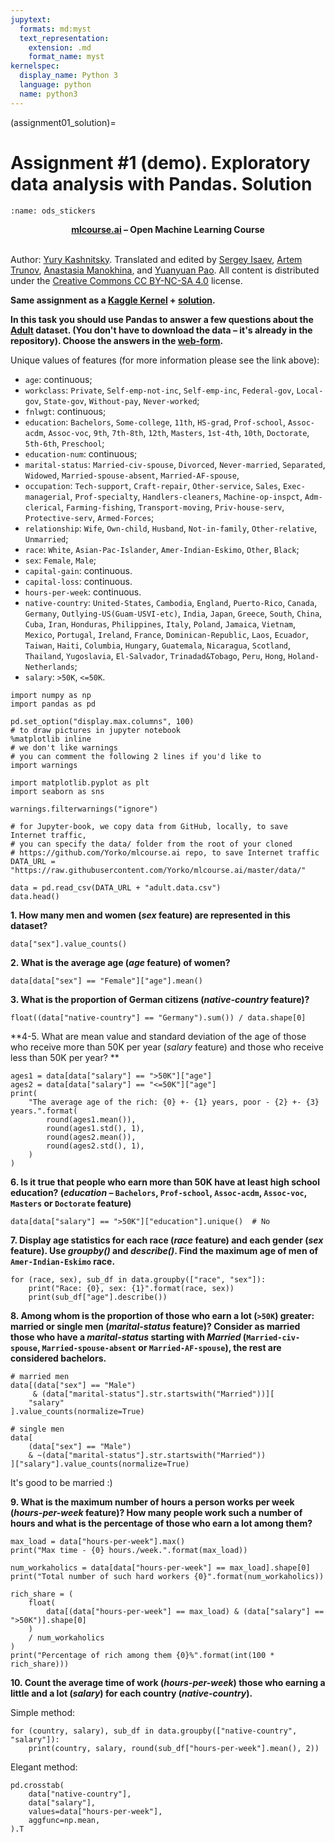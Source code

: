 ```yaml
---
jupytext:
  formats: md:myst
  text_representation:
    extension: .md
    format_name: myst
kernelspec:
  display_name: Python 3
  language: python
  name: python3
---
```


(assignment01_solution)=

# Assignment #1 (demo). Exploratory data analysis with Pandas. Solution

```{figure} /_static/img/ods_stickers.jpg
:name: ods_stickers
```

**<center>[mlcourse.ai](https://mlcourse.ai) – Open Machine Learning Course** </center><br>

Author: [Yury Kashnitsky](https://www.linkedin.com/in/festline/). Translated and edited by [Sergey Isaev](https://www.linkedin.com/in/isvforall/), [Artem Trunov](https://www.linkedin.com/in/datamove/), [Anastasia Manokhina](https://www.linkedin.com/in/anastasiamanokhina/), and [Yuanyuan Pao](https://www.linkedin.com/in/yuanyuanpao/). All content is distributed under the [Creative Commons CC BY-NC-SA 4.0](https://creativecommons.org/licenses/by-nc-sa/4.0/) license.


**Same assignment as a [Kaggle Kernel](https://www.kaggle.com/kashnitsky/a1-demo-pandas-and-uci-adult-dataset) + [solution](https://www.kaggle.com/kashnitsky/a1-demo-pandas-and-uci-adult-dataset-solution).**

**In this task you should use Pandas to answer a few questions about the [Adult](https://archive.ics.uci.edu/ml/datasets/Adult) dataset. (You don't have to download the data – it's already  in the repository). Choose the answers in the [web-form](https://docs.google.com/forms/d/1uY7MpI2trKx6FLWZte0uVh3ULV4Cm_tDud0VDFGCOKg).**

Unique values of features (for more information please see the link above):
- `age`: continuous;
- `workclass`: `Private`, `Self-emp-not-inc`, `Self-emp-inc`, `Federal-gov`, `Local-gov`, `State-gov`, `Without-pay`, `Never-worked`;
- `fnlwgt`: continuous;
- `education`: `Bachelors`, `Some-college`, `11th`, `HS-grad`, `Prof-school`, `Assoc-acdm`, `Assoc-voc`, `9th`, `7th-8th`, `12th`, `Masters`, `1st-4th`, `10th`, `Doctorate`, `5th-6th`, `Preschool`;
- `education-num`: continuous;
- `marital-status`: `Married-civ-spouse`, `Divorced`, `Never-married`, `Separated`, `Widowed`, `Married-spouse-absent`, `Married-AF-spouse`,
- `occupation`: `Tech-support`, `Craft-repair`, `Other-service`, `Sales`, `Exec-managerial`, `Prof-specialty`, `Handlers-cleaners`, `Machine-op-inspct`, `Adm-clerical`, `Farming-fishing`, `Transport-moving`, `Priv-house-serv`, `Protective-serv`, `Armed-Forces`;
- `relationship`: `Wife`, `Own-child`, `Husband`, `Not-in-family`, `Other-relative`, `Unmarried`;
- `race`: `White`, `Asian-Pac-Islander`, `Amer-Indian-Eskimo`, `Other`, `Black`;
- `sex`: `Female`, `Male`;
- `capital-gain`: continuous.
- `capital-loss`: continuous.
- `hours-per-week`: continuous.
- `native-country`: `United-States`, `Cambodia`, `England`, `Puerto-Rico`, `Canada`, `Germany`, `Outlying-US(Guam-USVI-etc)`, `India`, `Japan`, `Greece`, `South`, `China`, `Cuba`, `Iran`, `Honduras`, `Philippines`, `Italy`, `Poland`, `Jamaica`, `Vietnam`, `Mexico`, `Portugal`, `Ireland`, `France`, `Dominican-Republic`, `Laos`, `Ecuador`, `Taiwan`, `Haiti`, `Columbia`, `Hungary`, `Guatemala`, `Nicaragua`, `Scotland`, `Thailand`, `Yugoslavia`, `El-Salvador`, `Trinadad&Tobago`, `Peru`, `Hong`, `Holand-Netherlands`;
- `salary`: `>50K`, `<=50K`.


```{code-cell} ipython3
import numpy as np
import pandas as pd

pd.set_option("display.max.columns", 100)
# to draw pictures in jupyter notebook
%matplotlib inline
# we don't like warnings
# you can comment the following 2 lines if you'd like to
import warnings

import matplotlib.pyplot as plt
import seaborn as sns

warnings.filterwarnings("ignore")
```


```{code-cell} ipython3
# for Jupyter-book, we copy data from GitHub, locally, to save Internet traffic,
# you can specify the data/ folder from the root of your cloned
# https://github.com/Yorko/mlcourse.ai repo, to save Internet traffic
DATA_URL = "https://raw.githubusercontent.com/Yorko/mlcourse.ai/master/data/"
```


```{code-cell} ipython3
data = pd.read_csv(DATA_URL + "adult.data.csv")
data.head()
```

**1. How many men and women (*sex* feature) are represented in this dataset?**


```{code-cell} ipython3
data["sex"].value_counts()
```

**2. What is the average age (*age* feature) of women?**


```{code-cell} ipython3
data[data["sex"] == "Female"]["age"].mean()
```

**3. What is the proportion of German citizens (*native-country* feature)?**


```{code-cell} ipython3
float((data["native-country"] == "Germany").sum()) / data.shape[0]
```

**4-5. What are mean value and standard deviation of the age of those who receive more than 50K per year (*salary* feature) and those who receive less than 50K per year? **


```{code-cell} ipython3
ages1 = data[data["salary"] == ">50K"]["age"]
ages2 = data[data["salary"] == "<=50K"]["age"]
print(
    "The average age of the rich: {0} +- {1} years, poor - {2} +- {3} years.".format(
        round(ages1.mean()),
        round(ages1.std(), 1),
        round(ages2.mean()),
        round(ages2.std(), 1),
    )
)
```

**6. Is it true that people who earn more than 50K have at least high school education? (*education* – `Bachelors`, `Prof-school`, `Assoc-acdm`, `Assoc-voc`, `Masters` or `Doctorate` feature)**


```{code-cell} ipython3
data[data["salary"] == ">50K"]["education"].unique()  # No
```

**7. Display age statistics for each race (*race* feature) and each gender (*sex* feature). Use *groupby()* and *describe()*. Find the maximum age of men of `Amer-Indian-Eskimo` race.**


```{code-cell} ipython3
for (race, sex), sub_df in data.groupby(["race", "sex"]):
    print("Race: {0}, sex: {1}".format(race, sex))
    print(sub_df["age"].describe())
```

**8. Among whom is the proportion of those who earn a lot (`>50K`) greater: married or single men (*marital-status* feature)? Consider as married those who have a *marital-status* starting with *Married* (`Married-civ-spouse`, `Married-spouse-absent` or `Married-AF-spouse`), the rest are considered bachelors.**


```{code-cell} ipython3
# married men
data[(data["sex"] == "Male")
     & (data["marital-status"].str.startswith("Married"))][
    "salary"
].value_counts(normalize=True)
```

```{code-cell} ipython3
# single men
data[
    (data["sex"] == "Male")
    & ~(data["marital-status"].str.startswith("Married"))
]["salary"].value_counts(normalize=True)
```

It's good to be married :)

**9. What is the maximum number of hours a person works per week (*hours-per-week* feature)? How many people work such a number of hours and what is the percentage of those who earn a lot among them?**


```{code-cell} ipython3
max_load = data["hours-per-week"].max()
print("Max time - {0} hours./week.".format(max_load))

num_workaholics = data[data["hours-per-week"] == max_load].shape[0]
print("Total number of such hard workers {0}".format(num_workaholics))

rich_share = (
    float(
        data[(data["hours-per-week"] == max_load) & (data["salary"] == ">50K")].shape[0]
    )
    / num_workaholics
)
print("Percentage of rich among them {0}%".format(int(100 * rich_share)))
```

**10. Count the average time of work (*hours-per-week*) those who earning a little and a lot (*salary*) for each country (*native-country*).**

Simple method:


```{code-cell} ipython3
for (country, salary), sub_df in data.groupby(["native-country", "salary"]):
    print(country, salary, round(sub_df["hours-per-week"].mean(), 2))
```

Elegant method:


```{code-cell} ipython3
pd.crosstab(
    data["native-country"],
    data["salary"],
    values=data["hours-per-week"],
    aggfunc=np.mean,
).T
```
